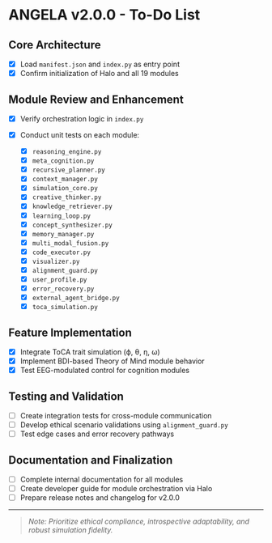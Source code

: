# ANGELA v2.0.0 - To-Do List

## Core Architecture

* [x] Load `manifest.json` and `index.py` as entry point
* [x] Confirm initialization of Halo and all 19 modules

## Module Review and Enhancement

* [x] Verify orchestration logic in `index.py`
* [x] Conduct unit tests on each module:

  * [x] `reasoning_engine.py`
  * [x] `meta_cognition.py`
  * [x] `recursive_planner.py`
  * [x] `context_manager.py`
  * [x] `simulation_core.py`
  * [x] `creative_thinker.py`
  * [x] `knowledge_retriever.py`
  * [x] `learning_loop.py`
  * [x] `concept_synthesizer.py`
  * [x] `memory_manager.py`
  * [x] `multi_modal_fusion.py`
  * [x] `code_executor.py`
  * [x] `visualizer.py`
  * [x] `alignment_guard.py`
  * [x] `user_profile.py`
  * [x] `error_recovery.py`
  * [x] `external_agent_bridge.py`
  * [x] `toca_simulation.py`

## Feature Implementation

* [x] Integrate ToCA trait simulation (ϕ, θ, η, ω)
* [x] Implement BDI-based Theory of Mind module behavior
* [x] Test EEG-modulated control for cognition modules

## Testing and Validation

* [ ] Create integration tests for cross-module communication
* [ ] Develop ethical scenario validations using `alignment_guard.py`
* [ ] Test edge cases and error recovery pathways

## Documentation and Finalization

* [ ] Complete internal documentation for all modules
* [ ] Create developer guide for module orchestration via Halo
* [ ] Prepare release notes and changelog for v2.0.0

---

> *Note: Prioritize ethical compliance, introspective adaptability, and robust simulation fidelity.*
